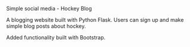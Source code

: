 Simple social media - Hockey Blog

A blogging website built with Python Flask. Users can sign up and make simple blog posts 
about hockey. 

Added functionality built with Bootstrap. 
